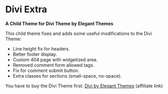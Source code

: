# Divi Extra

__A Child Theme for Divi Theme by Elegant Themes__

This child theme fixes and adds some useful modifications to the Divi Theme:

- Line height fix for headers.
- Better footer display.
- Custom 404 page with widgetized area.
- Removed comment form allowed tags.
- Fix for comment submit button.
- Extra classes for sections (small-space, no-space).

You have to buy the Divi Theme first: <a href="http://surbma.com/go/elegantthemes/" target="_blank">Divi by Elegant Themes</a> (affiliate link)
